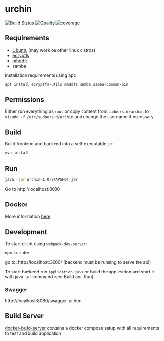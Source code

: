 # urchin

[![Build Status](https://travis-ci.org/anhem/urchin.svg?branch=master)](https://travis-ci.org/anhem/urchin)
[![Quality](https://sonarcloud.io/api/project_badges/measure?project=urchin%3Aurchin&metric=alert_status)](https://sonarcloud.io/dashboard?id=urchin%3Aurchin)
[![coverage](https://sonarcloud.io/api/project_badges/measure?project=urchin%3Aurchin&metric=coverage)](https://sonarcloud.io/dashboard?id=urchin%3Aurchin)

## Requirements

* [Ubuntu](http://www.ubuntu.com/) (may work on other linux distros)
* [ecryptfs](http://ecryptfs.org/)
* [mhddfs](https://romanrm.net/mhddfs/)
* [samba](https://www.samba.org/)

Installation requirements using apt:
```
apt install ecryptfs-utils mhddfs samba samba-common-bin
```

## Permissions 

Either run everything as `root` 
or copy content from `sudoers.d/urchin` to `visudo -f /etc/sudoers.d/urchin` and change the username if necessary

## Build

Build frontend and backend into a self-executable jar:
```bash
mvn install
```

## Run
```bash
java -jar urchin-1.0-SNAPSHOT.jar
```

Go to http://localhost:8080

## Docker

More information [here](docker/README.md)

## Development

To start client using `webpack-dev-server`:
```bash
npm run dev
```

go to: http://localhost:3000/ (backend must be running to serve the api)

To start backend run `Application.java` or build the application and start it with java -jar command (see Build and Run)

### Swagger

http://localhost:8080/swagger-ui.html

## Build Server

[docker-build-server](https://github.com/anhem/docker-build-server) contains a docker compose setup with all requirements to test and build application

